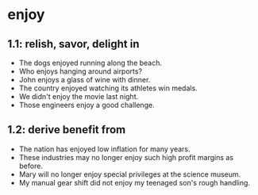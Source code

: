 # enjoy
## 1.1: relish, savor, delight in

  *  The dogs enjoyed running along the beach.
  *  Who enjoys hanging around airports?
  *  John enjoys a glass of wine with dinner.
  *  The country enjoyed watching its athletes win medals.
  *  We didn't enjoy the movie last night.
  *  Those engineers enjoy a good challenge.

## 1.2: derive benefit from

  *  The nation has enjoyed low inflation for many years.
  *  These industries may no longer enjoy such high profit margins as before.
  *  Mary will no longer enjoy special privileges at the science museum.
  *  My manual gear shift did not enjoy my teenaged son's rough handling.

